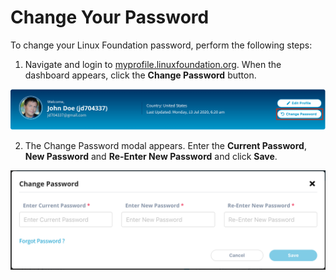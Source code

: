# Change Your Password

To change your Linux Foundation password, perform the following steps:

1. Navigate and login to [myprofile.linuxfoundation.org](https://myprofile.linuxfoundation.org/). When the dashboard appears, click the **Change Password** button.

![](../.gitbook/assets/change-pwd-button.png)

2. The Change Password modal appears. Enter the **Current Password**, **New Password** and **Re-Enter New Password** and click **Save**.

![](../.gitbook/assets/change-pwd%20%281%29.png)

